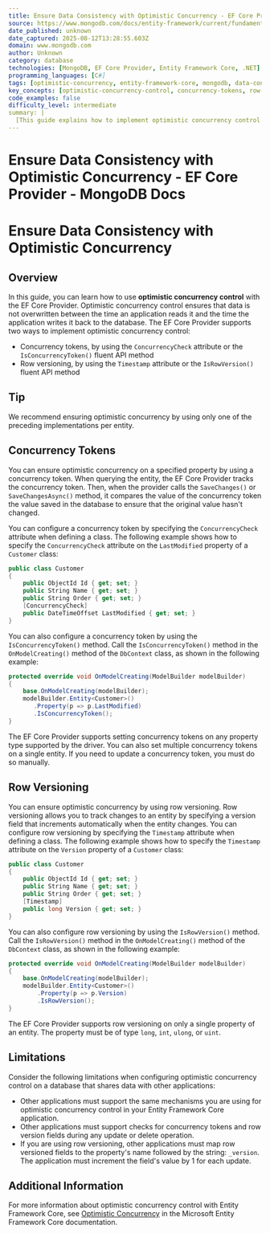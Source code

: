 ```yaml
---
title: Ensure Data Consistency with Optimistic Concurrency - EF Core Provider - MongoDB Docs
source: https://www.mongodb.com/docs/entity-framework/current/fundamentals/optimistic-concurrency/
date_published: unknown
date_captured: 2025-08-12T13:28:55.603Z
domain: www.mongodb.com
author: Unknown
category: database
technologies: [MongoDB, EF Core Provider, Entity Framework Core, .NET]
programming_languages: [C#]
tags: [optimistic-concurrency, entity-framework-core, mongodb, data-consistency, concurrency-tokens, row-versioning, database, dotnet]
key_concepts: [optimistic-concurrency-control, concurrency-tokens, row-versioning, data-consistency, DbContext, data-annotations, fluent-api]
code_examples: false
difficulty_level: intermediate
summary: |
  [This guide explains how to implement optimistic concurrency control using the EF Core Provider for MongoDB. It details two primary methods: concurrency tokens and row versioning. Concurrency tokens involve tracking a specified property's value, typically using the `ConcurrencyCheck` attribute or `IsConcurrencyToken()` fluent API. Row versioning uses a version field that automatically increments on changes, configured with the `Timestamp` attribute or `IsRowVersion()` fluent API. The article provides C# code examples for both approaches and highlights limitations when integrating with other applications.]
---
```

# Ensure Data Consistency with Optimistic Concurrency - EF Core Provider - MongoDB Docs

# Ensure Data Consistency with Optimistic Concurrency

## Overview

In this guide, you can learn how to use **optimistic concurrency control** with the EF Core Provider. Optimistic concurrency control ensures that data is not overwritten between the time an application reads it and the time the application writes it back to the database. The EF Core Provider supports two ways to implement optimistic concurrency control:

*   Concurrency tokens, by using the `ConcurrencyCheck` attribute or the `IsConcurrencyToken()` fluent API method
*   Row versioning, by using the `Timestamp` attribute or the `IsRowVersion()` fluent API method

## Tip

We recommend ensuring optimistic concurrency by using only one of the preceding implementations per entity.

## Concurrency Tokens

You can ensure optimistic concurrency on a specified property by using a concurrency token. When querying the entity, the EF Core Provider tracks the concurrency token. Then, when the provider calls the `SaveChanges()` or `SaveChangesAsync()` method, it compares the value of the concurrency token the value saved in the database to ensure that the original value hasn't changed.

You can configure a concurrency token by specifying the `ConcurrencyCheck` attribute when defining a class. The following example shows how to specify the `ConcurrencyCheck` attribute on the `LastModified` property of a `Customer` class:

```csharp
public class Customer
{
    public ObjectId Id { get; set; }
    public String Name { get; set; }
    public String Order { get; set; }
    [ConcurrencyCheck]
    public DateTimeOffset LastModified { get; set; }
}
```

You can also configure a concurrency token by using the `IsConcurrencyToken()` method. Call the `IsConcurrencyToken()` method in the `OnModelCreating()` method of the `DbContext` class, as shown in the following example:

```csharp
protected override void OnModelCreating(ModelBuilder modelBuilder)
{
    base.OnModelCreating(modelBuilder);
    modelBuilder.Entity<Customer>()
       .Property(p => p.LastModified)
       .IsConcurrencyToken();
}
```

The EF Core Provider supports setting concurrency tokens on any property type supported by the driver. You can also set multiple concurrency tokens on a single entity. If you need to update a concurrency token, you must do so manually.

## Row Versioning

You can ensure optimistic concurrency by using row versioning. Row versioning allows you to track changes to an entity by specifying a version field that increments automatically when the entity changes. You can configure row versioning by specifying the `Timestamp` attribute when defining a class. The following example shows how to specify the `Timestamp` attribute on the `Version` property of a `Customer` class:

```csharp
public class Customer
{
    public ObjectId Id { get; set; }
    public String Name { get; set; }
    public String Order { get; set; }
    [Timestamp]
    public long Version { get; set; }
}
```

You can also configure row versioning by using the `IsRowVersion()` method. Call the `IsRowVersion()` method in the `OnModelCreating()` method of the `DbContext` class, as shown in the following example:

```csharp
protected override void OnModelCreating(ModelBuilder modelBuilder)
{
    base.OnModelCreating(modelBuilder);
    modelBuilder.Entity<Customer>()
        .Property(p => p.Version)
        .IsRowVersion();
}
```

The EF Core Provider supports row versioning on only a single property of an entity. The property must be of type `long`, `int`, `ulong`, or `uint`.

## Limitations

Consider the following limitations when configuring optimistic concurrency control on a database that shares data with other applications:

*   Other applications must support the same mechanisms you are using for optimistic concurrency control in your Entity Framework Core application.
*   Other applications must support checks for concurrency tokens and row version fields during any update or delete operation.
*   If you are using row versioning, other applications must map row versioned fields to the property's name followed by the string: `_version`. The application must increment the field's value by 1 for each update.

## Additional Information

For more information about optimistic concurrency control with Entity Framework Core, see [Optimistic Concurrency](https://learn.microsoft.com/en-us/ef/core/saving/concurrency?tabs=data-annotations#optimistic-concurrency) in the Microsoft Entity Framework Core documentation.